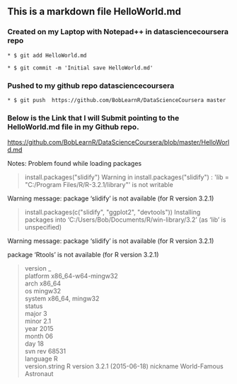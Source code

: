 ## This is a markdown file HelloWorld.md

### Created on my Laptop with Notepad++ in datasciencecoursera  repo

	* $ git add HelloWorld.md
	
	* $ git commit -m 'Initial save HelloWorld.md'

### Pushed to my github repo datasciencecoursera

	* $ git push  https://github.com/BobLearnR/DataScienceCoursera master


### Below is the Link that I will Submit pointing to the HelloWorld.md file in my Github repo. 

https://github.com/BobLearnR/DataScienceCoursera/blob/master/HelloWorld.md


Notes:
Problem found while loading packages

> install.packages("slidify")
Warning in install.packages("slidify") :
  'lib = "C:/Program Files/R/R-3.2.1/library"' is not writable
  
Warning message:
package ‘slidify’ is not available (for R version 3.2.1) 

> install.packages(c("slidify", "ggplot2", "devtools"))
Installing packages into ‘C:/Users/Bob/Documents/R/win-library/3.2’
(as ‘lib’ is unspecified)

Warning message:
package ‘slidify’ is not available (for R version 3.2.1)

package ‘Rtools’ is not available (for R version 3.2.1) 

> version
               _                           
platform       x86_64-w64-mingw32          
arch           x86_64                      
os             mingw32                     
system         x86_64, mingw32             
status                                     
major          3                           
minor          2.1                         
year           2015                        
month          06                          
day            18                          
svn rev        68531                       
language       R                           
version.string R version 3.2.1 (2015-06-18)
nickname       World-Famous Astronaut    